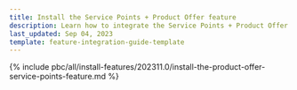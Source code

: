 ```yaml
---
title: Install the Service Points + Product Offer feature
description: Learn how to integrate the Service Points + Product Offer feature into your project
last_updated: Sep 04, 2023
template: feature-integration-guide-template
---
```


{% include pbc/all/install-features/202311.0/install-the-product-offer-service-points-feature.md %} <!-- To edit, see /_includes/pbc/all/install-features/202311.0/install-the-product-offer-service-points-feature.md -->

